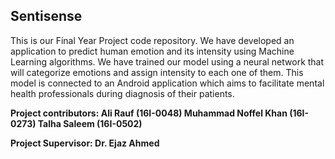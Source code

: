 ## Sentisense

This is our Final Year Project code repository. We have developed an application to predict human emotion and its intensity using Machine Learning algorithms. We have trained our model using a neural network that will categorize emotions and assign intensity to each one of them. This model is connected to an Android application which aims to facilitate mental health professionals during diagnosis of their patients. 

**Project contributors:
Ali Rauf (16I-0048)
Muhammad Noffel Khan (16I-0273) 
Talha Saleem (16I-0502)**

**Project Supervisor:
Dr. Ejaz Ahmed**
